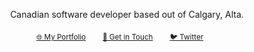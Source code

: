 <div align="center">
  <p>Canadian software developer based out of Calgary, Alta.</p>
  <sub>
    <a href="https://rida.dev/" target="_blank">🌐 My Portfolio</a>
  </sub> &nbsp;&nbsp;&nbsp;&nbsp;&nbsp;
  <sub>
    <a href="mailto:hello@rida.dev" target="_blank">📩 Get in Touch</a>
  </sub> &nbsp;&nbsp;&nbsp;&nbsp;&nbsp;
  <sub>
    <a href="https://twitter.com/" target="_blank">🐦 Twitter</a>
  </sub> &nbsp;&nbsp;&nbsp;&nbsp;&nbsp;
</div>
